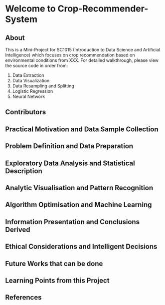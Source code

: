 # Welcome to Crop-Recommender-System

## About
This is a Mini-Project for SC1015 (Introduction to Data Science and Artificial Intelligence) which focuses on crop recommendation based on environmental conditions from XXX. For detailed walkthrough, please view the source code in order from:

1. Data Extraction
2. Data Visualization
3. Data Resampling and Splitting
4. Logistic Regression
5. Neural Network

## Contributors

## Practical Motivation and Data Sample Collection

## Problem Definition and Data Preparation

## Exploratory Data Analysis and Statistical Description

## Analytic Visualisation and Pattern Recognition

## Algorithm Optimisation and Machine Learning

## Information Presentation and Conclusions Derived

## Ethical Considerations and Intelligent Decisions

## Future Works that can be done

## Learning Points from this Project

## References
